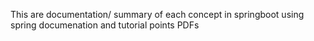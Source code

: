 This are documentation/ summary of each concept in springboot using spring documenation and tutorial points PDFs
